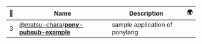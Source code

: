 |:star2: | Name | Description | 🌍|
|---|---|---|---|
|3|[@matsu-chara](https://github.com/matsu-chara)/[**pony-pubsub-example**](https://github.com/matsu-chara/pony-pubsub-example)|sample application of ponylang||

